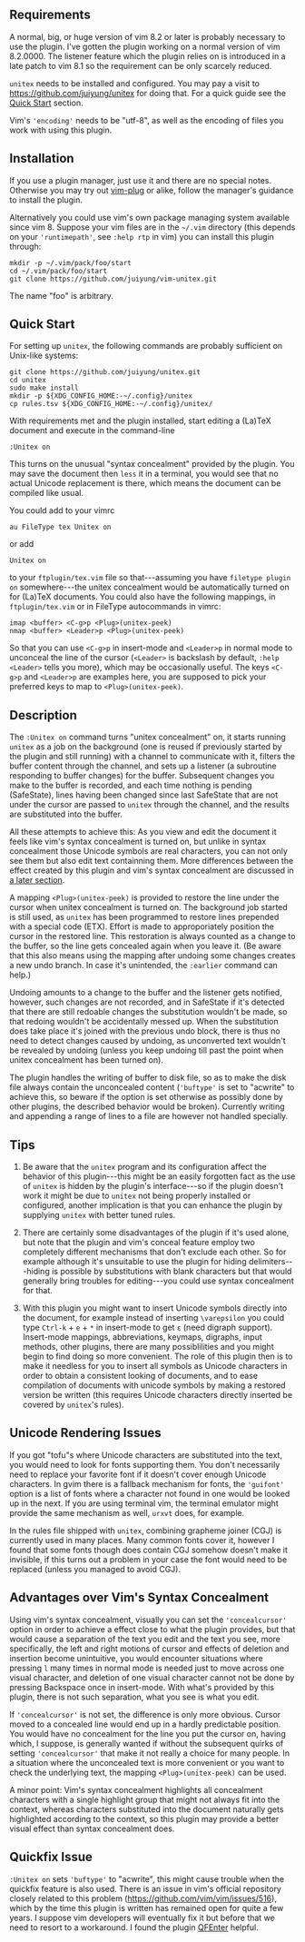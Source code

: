 ## Requirements

A normal, big, or huge version of vim 8.2 or later is probably
necessary to use the plugin. I've gotten the plugin working on a
normal version of vim 8.2.0000. The listener feature which the plugin
relies on is introduced in a late patch to vim 8.1 so the requirement
can be only scarcely reduced.

`unitex` needs to be installed and configured. You may pay a visit to
<https://github.com/juiyung/unitex> for doing that. For a quick guide
see the [Quick Start](#quick) section.

Vim's `'encoding'` needs to be "utf-8", as well as the encoding of
files you work with using this plugin.

## Installation

If you use a plugin manager, just use it and there are no special
notes. Otherwise you may try out
[vim-plug](https://github.com/junegunn/vim-plug) or alike, follow the
manager's guidance to install the plugin.

Alternatively you could use vim's own package managing system
available since vim 8. Suppose your vim files are in the `~/.vim`
directory (this depends on your `'runtimepath'`, see `:help rtp` in
vim) you can install this plugin through:

    mkdir -p ~/.vim/pack/foo/start
    cd ~/.vim/pack/foo/start
    git clone https://github.com/juiyung/vim-unitex.git

The name "foo" is arbitrary.

## <a id="quick">Quick Start</a>

For setting up `unitex`, the following commands are probably
sufficient on Unix-like systems:

    git clone https://github.com/juiyung/unitex.git
    cd unitex
    sudo make install
    mkdir -p ${XDG_CONFIG_HOME:-~/.config}/unitex
    cp rules.tsv ${XDG_CONFIG_HOME:-~/.config}/unitex/

With requirements met and the plugin installed, start editing a
(La)TeX document and execute in the command-line

    :Unitex on

This turns on the unusual "syntax concealment" provided by the plugin.
You may save the document then `less` it in a terminal, you would see
that no actual Unicode replacement is there, which means the document
can be compiled like usual.

You could add to your vimrc

    au FileType tex Unitex on

or add

    Unitex on

to your `ftplugin/tex.vim` file so that---assuming you have `filetype
plugin on` somewhere---the unitex concealment would be automatically
turned on for (La)TeX documents. You could also have the following
mappings, in `ftplugin/tex.vim` or in FileType autocommands in vimrc:

    imap <buffer> <C-g>p <Plug>(unitex-peek)
    nmap <buffer> <Leader>p <Plug>(unitex-peek)

So that you can use `<C-g>p` in insert-mode and `<Leader>p` in normal
mode to unconceal the line of the cursor (`<Leader>` is backslash by
default, `:help <Leader>` tells you more), which may be occasionally
useful. The keys `<C-g>p` and `<Leader>p` are examples here, you are
supposed to pick your preferred keys to map to `<Plug>(unitex-peek)`.

## Description

The `:Unitex on` command turns "unitex concealment" on, it starts
running `unitex` as a job on the background (one is reused if
previously started by the plugin and still running) with a channel to
communicate with it, filters the buffer content through the channel,
and sets up a listener (a subroutine responding to buffer changes) for
the buffer. Subsequent changes you make to the buffer is recorded, and
each time nothing is pending (SafeState), lines having been changed
since last SafeState that are not under the cursor are passed to
`unitex` through the channel, and the results are substituted into the
buffer.

All these attempts to achieve this: As you view and edit the document
it feels like vim's syntax concealment is turned on, but unlike in
syntax concealment those Unicode symbols are real characters, you can
not only see them but also edit text containning them. More
differences between the effect created by this plugin and vim's syntax
concealment are discussed in [a later section](#pros).

A mapping `<Plug>(unitex-peek)` is provided to restore the line under
the cursor when unitex concealment is turned on. The background job
started is still used, as `unitex` has been programmed to restore
lines prepended with a special code (ETX). Effort is made to
approporiately position the cursor in the restored line. This
restoration is always counted as a change to the buffer, so the line
gets concealed again when you leave it. (Be aware that this also means
using the mapping after undoing some changes creates a new undo
branch. In case it's unintended, the `:earlier` command can help.)

Undoing amounts to a change to the buffer and the listener gets
notified, however, such changes are not recorded, and in SafeState if
it's detected that there are still redoable changes the substitution
wouldn't be made, so that redoing wouldn't be accidentally messed up.
When the substitution does take place it's joined with the previous
undo block, there is thus no need to detect changes caused by undoing,
as unconverted text wouldn't be revealed by undoing (unless you keep
undoing till past the point when unitex concealment has been turned
on).

The plugin handles the writing of buffer to disk file, so as to make
the disk file always contain the unconcealed content (`'buftype'` is
set to "acwrite" to achieve this, so beware if the option is set
otherwise as possibly done by other plugins, the described behavior
would be broken). Currently writing and appending a range of lines to a
file are however not handled specially.

## Tips

1. Be aware that the `unitex` program and its configuration affect the
   behavior of this plugin---this might be an easily forgotten fact as
   the use of `unitex` is hidden by the plugin's interface---so if the
   plugin doesn't work it might be due to `unitex` not being properly
   installed or configured, another implication is that you can enhance
   the plugin by supplying `unitex` with better tuned rules.

2. There are certainly some disadvantages of the plugin if it's used
   alone, but note that the plugin and vim's conceal feature employ
   two completely different mechanisms that don't exclude each other.
   So for example although it's unsuitable to use the plugin for
   hiding delimiters---hiding is possible by substitutions with blank
   characters but that would generally bring troubles for
   editing---you could use syntax concealment for that.

3. With this plugin you might want to insert Unicode symbols directly
   into the document, for example instead of inserting `\varepsilon`
   you could type `Ctrl-k` + `e` + `*` in insert-mode to get `ε` (need
   digraph support). Insert-mode mappings, abbreviations, keymaps,
   digraphs, input methods, other plugins, there are many
   possiblilities and you might begin to find doing so more
   convenient. The role of this plugin then is to make it needless for
   you to insert all symbols as Unicode characters in order to obtain
   a consistent looking of documents, and to ease compilation of
   documents with unicode symbols by making a restored version be
   written (this requires Unicode characters directly inserted be
   covered by `unitex`'s rules).

## Unicode Rendering Issues

If you got "tofu"s where Unicode characters are substituted into the
text, you would need to look for fonts supporting them. You don't
necessarily need to replace your favorite font if it doesn't cover
enough Unicode characters. In gvim there is a fallback mechanism for
fonts, the `'guifont'` option is a list of fonts where a character not
found in one would be looked up in the next. If you are using terminal
vim, the terminal emulator might provide the same mechanism as well,
`urxvt` does, for example.

In the rules file shipped with `unitex`, combining grapheme joiner
(CGJ) is currently used in many places. Many common fonts cover it,
however I found that some fonts though does contain CGJ somehow
doesn't make it invisible, if this turns out a problem in your case
the font would need to be replaced (unless you managed to avoid CGJ).

## <a id="pros">Advantages over Vim's Syntax Concealment</a>

Using vim's syntax concealment, visually you can set the
`'concealcursor'` option in order to achieve a effect close to what the
plugin provides, but that would cause a separation of the text you
edit and the text you see, more specifically, the left and right
motions of cursor and effects of deletion and insertion become
unintuitive, you would encounter situations where pressing `l` many
times in normal mode is needed just to move across one visual
character, and deletion of one visual character cannot not be done by
pressing Backspace once in insert-mode. With what's provided by this
plugin, there is not such separation, what you see is what you edit.

If `'concealcursor'` is not set, the difference is only more obvious.
Cursor moved to a concealed line would end up in a hardly predictable
position. You would have no concealment for the line you put the
cursor on, having which, I suppose, is generally wanted if without the
subsequent quirks of setting `'concealcursor'` that make it not really
a choice for many people. In a situation where the unconcealed text is
more convenient or you want to check the underlying text, the mapping
`<Plug>(unitex-peek)` can be used.

A minor point: Vim's syntax concealment highlights all concealment
characters with a single highlight group that might not always fit
into the context, whereas characters substituted into the document
naturally gets highlighted according to the context, so this plugin
may provide a better visual effect than syntax concealment does.

## Quickfix Issue

`:Unitex on` sets `'buftype'` to "acwrite", this might cause trouble
when the quickfix feature is also used. There is an issue in vim's
official repository closely related to this problem
(<https://github.com/vim/vim/issues/516>), which by the time this
plugin is written has remained open for quite a few years. I suppose
vim developers will eventually fix it but before that we need to
resort to a workaround. I found the plugin
[QFEnter](https://github.com/yssl/QFEnter) helpful.
